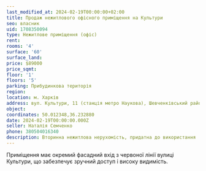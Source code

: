 ```yaml
---
last_modified_at: 2024-02-19T00:00:00+02:00
title: Продаж нежитлового офісного приміщення на Культури
seo: власник
uid: 1708350094
type: Нежитлове приміщення (офіс)
rent:
rooms: '4'
surface: '60'
surface_land:
price: $89000
price_sqmt:
floor: '1'
floors: '5'
parking: Прибудинкова територія
region:
location: м. Харків
address: вул. Культури, 11 (станція метро Наукова), Шевченківський район
object:
coordinates: 50.012348,36.232880
date: 2024-02-19T00:00:00.000Z
seller: Наталія Семченко
phone: 380504016340
description: Вторинна нежитлова нерухомість, придатна до використання
---
```


Приміщення має окремий фасадний вхід з червоної лінії вулиці Культури, що забезпечує зручний доступ і високу видимість.
